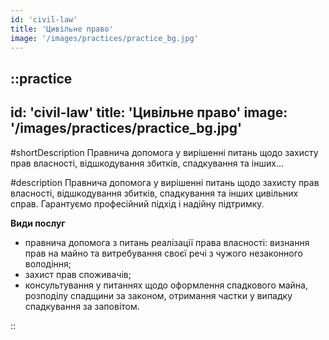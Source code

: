 ```yaml
---
id: 'civil-law'
title: 'Цивільне право'
image: '/images/practices/practice_bg.jpg'
---
```

::practice
---
id: 'civil-law'
title: 'Цивільне право'
image: '/images/practices/practice_bg.jpg'
---

#shortDescription
Правнича допомога у вирішенні питань щодо захисту прав власності, відшкодування збитків, спадкування та інших...

#description
Правнича допомога у вирішенні питань щодо захисту прав власності, відшкодування збитків, спадкування та інших цивільних справ. Гарантуємо професійний підхід і надійну підтримку.

**Види послуг**
- правнича допомога з питань реалізації права власності: визнання прав на майно та витребування своєї речі з чужого незаконного володіння;
- захист прав споживачів;
- консультування у питаннях щодо оформлення спадкового майна, розподілу спадщини за законом, отримання частки у випадку спадкування за заповітом.

::

